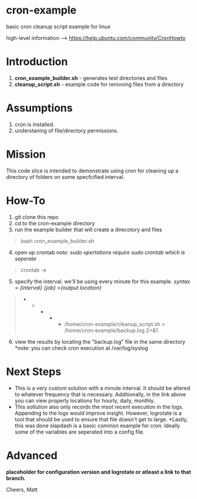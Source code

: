 cron-example
============

basic cron cleanup script example for linux 

high-level information --> https://help.ubuntu.com/community/CronHowto

# Introduction
1. **cron_example_builder.sh** - generates test directories and files
2. **cleanup_script.sh** - example code for removing files from a directory

# Assumptions
1. cron is installed.
2. understaning of file/directory permissions.

# Mission	
This code slice is intended to demonstrate using cron for cleaning up a directory of folders on some specfcified interval.

# How-To
1. git clone this repo
2. cd to the cron-example directory
3. run the example builder that will create a direcotory and files
> bash cron_example_builder.sh
4. open up crontab *note: sudo opertations require sudo crontab which is seperate*
> crontab -e
5. specify the interval. we'll be using every minute for this example. *syntax = {interval} {job} >{output location}*
> * * * * * /home/cron-example/cleanup_script.sh > /home/cron-example/backup.log 2>&1
6. view the results by locating the "backup.log" file in the same directory *note: you can check cron execution at /var/log/syslog

# Next Steps
* This is a very custom solution with a minute interval. It should be altered to whatever frequency that is necessary. Additionally, in the link above you can view properly locations for hourly, daily, monthly.
* This sotlution also only records the msot recent execution in the logs. Appending to the logs would improve insight. However, logrotate is a tool that should be used to ensure that file doesn't get to large.
*Lastly, this was done slapdash is a basic common example for cron. Ideally some of the variables are seperated into a config file.

# Advanced
**placeholder for configuration version and logrotate or atleast a link to that branch.**

Cheers, Matt
> 
